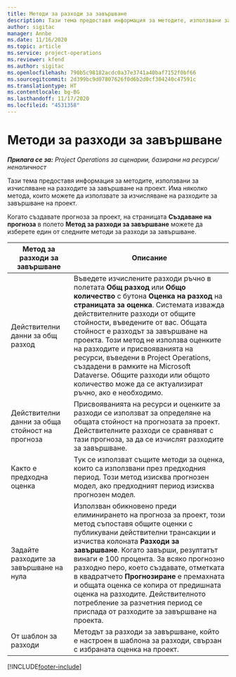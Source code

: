 ```yaml
---
title: Методи за разходи за завършване
description: Тази тема предоставя информация за методите, използвани за изчисляване на разходите за завършване на проект.
author: sigitac
manager: Annbe
ms.date: 11/16/2020
ms.topic: article
ms.service: project-operations
ms.reviewer: kfend
ms.author: sigitac
ms.openlocfilehash: 790b5c98182acdc0a37e3741a40baf7152f0bf66
ms.sourcegitcommit: 2d399bc9d07807626f0d6b2d0cf304240c47591c
ms.translationtype: HT
ms.contentlocale: bg-BG
ms.lasthandoff: 11/17/2020
ms.locfileid: "4531358"
---
```

# <a name="cost-to-complete-methods"></a>Методи за разходи за завършване

_**Прилага се за:** Project Operations за сценарии, базирани на ресурси/неналичност_

Тази тема предоставя информация за методите, използвани за изчисляване на разходите за завършване на проект. Има няколко метода, които можете да използвате за изчисляване на разходите за завършване на проект. 

Когато създавате прогноза за проект, на страницата **Създаване на прогноза** в полето **Метод за разходи за завършване** можете да изберете един от следните методи за разходи за завършване.

| Метод за разходи за завършване    | Описание                                                                                                                                                                                                                                                                                                                                                                                                                                                                                        |
|------------------------------|----------------------------------------------------------------------------------------------------------------------------------------------------------------------------------------------------------------------------------------------------------------------------------------------------------------------------------------------------------------------------------------------------------------------------------------------------------------------------------------------------|
| Действителни данни за общ разход            | Въведете изчислените разходи ръчно в полетата **Общ разход** или **Общо количество** с бутона **Оценка на разход** на **страницата за оценка**. Системата изважда действителните разходи от общите стойности, въведените от вас. Общата стойност е разходът за завършване на проекта. Този метод не използва оценките на разходите и присвояванията на ресурси, въведени в Project Operations, създадени в рамките на Microsoft Dataverse. Общите разходи или общото количество може да се актуализират ръчно, ако е необходимо.  |
| Действителни данни за обща стойност на прогноза        | Присвояванията на ресурси и оценките за разходи се използват за определяне на общата стойност на прогнозата за проект. Действителните разходи се сравняват с тази прогноза, за да се изчислят разходите за завършване.                                                                                                                                                                                                                                                                          |
| Както е предходна оценка         | Тук се използват същите методи за оценка, които са използвани през предходния период. Този метод изисква прогнозен модел, ако предходният период изисква прогнозен модел.                                                                                                                                                                                                                                                                                                                           |
| Задайте разходите за завършване на нула | Използван обикновено преди елиминирането на прогноза за проект, този метод съпоставя общите оценки с публикувани действителни трансакции и изчиства колоната **Разходи за завършване**. Когато завърши, резултатът винаги е 100 процента. За всяко прогнозно разходно перо, което създавате, отметката в квадратчето **Прогнозиране** е премахната и общата оценка се копира от предишната оценка на разходите. Действителното потребление за разчетния период се приспада от разходите за завършване на проекта.              |
| От шаблон за разходи           | Методът за разходи за завършване, който е настроен в шаблона за разходи, свързан с избраната оценка на проект.                                                                                                                                                                                                                                                                                                                                                                          |


[!INCLUDE[footer-include](../includes/footer-banner.md)]